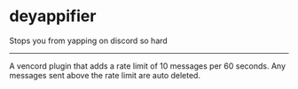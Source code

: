 # deyappifier
Stops you from yapping on discord so hard

------------------------------------------

A vencord plugin that adds a rate limit of 10 messages per 60 seconds. Any messages sent above the rate limit are auto deleted.
